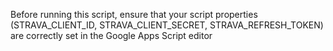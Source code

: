 Before running this script, ensure that your script properties (STRAVA_CLIENT_ID, STRAVA_CLIENT_SECRET, STRAVA_REFRESH_TOKEN) are correctly set in the Google Apps Script editor 
